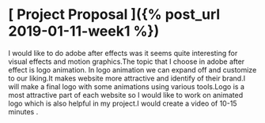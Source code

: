 # [ Project Proposal ]({% post_url 2019-01-11-week1 %})

I would like to do adobe after effects was it seems quite interesting for visual effects and motion graphics.The topic that I choose in adobe after effect is logo animation. In  logo animation  we can expand off and customize to our liking.It makes website more attractive and identify of their brand.I will make a final logo with some animations using various tools.Logo is a most attractive part of each website so I would like to work on animated logo which is also helpful in my project.I would create a video of 10-15 minutes .
